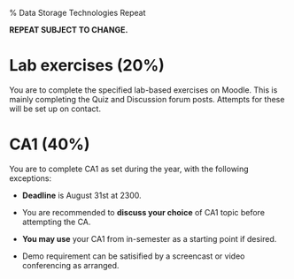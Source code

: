 % Data Storage Technologies Repeat

**REPEAT SUBJECT TO CHANGE.**

Lab exercises (20%)
===================

You are to complete the specified lab-based exercises on Moodle. This is
mainly completing the Quiz and Discussion forum posts. Attempts for
these will be set up on contact.

CA1 (40%)
=========

You are to complete CA1 as set during the year, with the following
exceptions:

-   **Deadline** is August 31st at 2300.

-   You are recommended to **discuss your choice** of CA1 topic before
    attempting the CA.

-   **You may use** your CA1 from in-semester as a starting point
    if desired.

-   Demo requirement can be satisified by a screencast or video
    conferencing as arranged.
